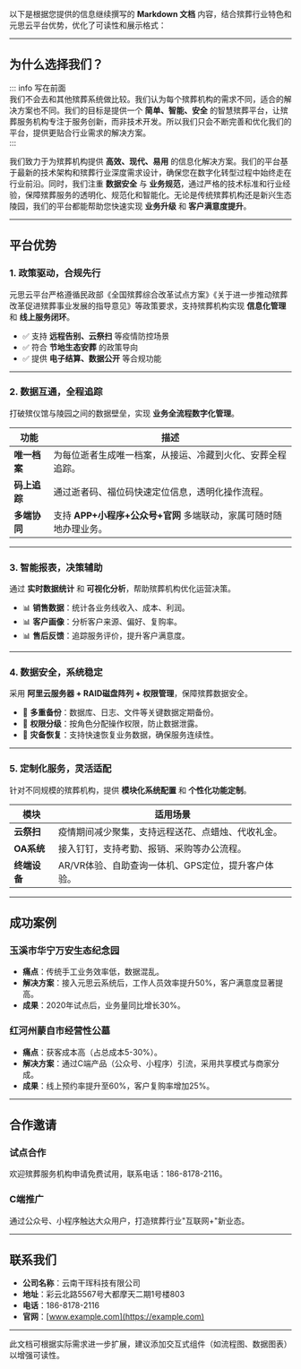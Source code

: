 以下是根据您提供的信息继续撰写的 **Markdown 文档** 内容，结合殡葬行业特色和元思云平台优势，优化了可读性和展示格式：

---

## 为什么选择我们？

::: info 写在前面  
我们不会去和其他殡葬系统做比较。我们认为每个殡葬机构的需求不同，适合的解决方案也不同。我们的目标是提供一个 **简单、智能、安全** 的智慧殡葬平台，让殡葬服务机构专注于服务创新，而非技术开发。所以我们只会不断完善和优化我们的平台，提供更贴合行业需求的解决方案。  
:::

我们致力于为殡葬机构提供 **高效、现代、易用** 的信息化解决方案。我们的平台基于最新的技术架构和殡葬行业深度需求设计，确保您在数字化转型过程中始终走在行业前沿。同时，我们注重 **数据安全** 与 **业务规范**，通过严格的技术标准和行业经验，保障殡葬服务的透明化、规范化和智能化。无论是传统殡葬机构还是新兴生态陵园，我们的平台都能帮助您快速实现 **业务升级** 和 **客户满意度提升**。

---

## 平台优势

### 1. 政策驱动，合规先行  
元思云平台严格遵循民政部《全国殡葬综合改革试点方案》《关于进一步推动殡葬改革促进殡葬事业发展的指导意见》等政策要求，支持殡葬机构实现 **信息化管理** 和 **线上服务闭环**。  

- ✅ 支持 **远程告别、云祭扫** 等疫情防控场景  
- ✅ 符合 **节地生态安葬** 的政策导向  
- ✅ 提供 **电子结算、数据公开** 等合规功能  

---

### 2. 数据互通，全程追踪  
打破殡仪馆与陵园之间的数据壁垒，实现 **业务全流程数字化管理**。  

| 功能 | 描述 |
|------|------|
| **唯一档案** | 为每位逝者生成唯一档案，从接运、冷藏到火化、安葬全程追踪。 |
| **码上追踪** | 通过逝者码、福位码快速定位信息，透明化操作流程。 |
| **多端协同** | 支持 **APP+小程序+公众号+官网** 多端联动，家属可随时随地办理业务。 |

---

### 3. 智能报表，决策辅助  
通过 **实时数据统计** 和 **可视化分析**，帮助殡葬机构优化运营决策。  

- 📊 **销售数据**：统计各业务线收入、成本、利润。  
- 📊 **客户画像**：分析客户来源、偏好、复购率。  
- 📊 **售后反馈**：追踪服务评价，提升客户满意度。  

---

### 4. 数据安全，系统稳定  
采用 **阿里云服务器 + RAID磁盘阵列 + 权限管理**，保障殡葬数据安全。  

- 🔐 **多重备份**：数据库、日志、文件等关键数据定期备份。  
- 🔐 **权限分级**：按角色分配操作权限，防止数据泄露。  
- 🔐 **灾备恢复**：支持快速恢复业务数据，确保服务连续性。  

---

### 5. 定制化服务，灵活适配  
针对不同规模的殡葬机构，提供 **模块化系统配置** 和 **个性化功能定制**。  

| 模块 | 适用场景 |
|------|----------|
| **云祭扫** | 疫情期间减少聚集，支持远程送花、点蜡烛、代收礼金。 |
| **OA系统** | 接入钉钉，支持考勤、报销、采购等办公流程。 |
| **终端设备** | AR/VR体验、自助查询一体机、GPS定位，提升客户体验。 |

---

## 成功案例

### 玉溪市华宁万安生态纪念园  
- **痛点**：传统手工业务效率低，数据混乱。  
- **解决方案**：接入元思云系统后，工作人员效率提升50%，客户满意度显著提高。  
- **成果**：2020年试点后，业务量同比增长30%。  

### 红河州蒙自市经营性公墓  
- **痛点**：获客成本高（占总成本5-30%）。  
- **解决方案**：通过C端产品（公众号、小程序）引流，采用共享模式与商家分成。  
- **成果**：线上预约率提升至60%，客户复购率增加25%。  

---

## 合作邀请

### 试点合作  
欢迎殡葬服务机构申请免费试用，联系电话：186-8178-2116。  

### C端推广  
通过公众号、小程序触达大众用户，打造殡葬行业"互联网+"新业态。  

---

## 联系我们

- **公司名称**：云南干珲科技有限公司  
- **地址**：彩云北路5567号大都摩天二期1号楼803  
- **电话**：186-8178-2116  
- **官网**：[www.example.com](https://example.com)  

---

此文档可根据实际需求进一步扩展，建议添加交互式组件（如流程图、数据图表）以增强可读性。